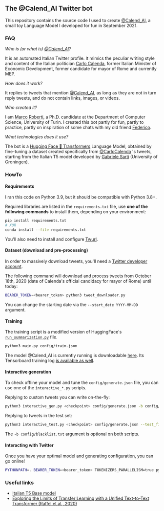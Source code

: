 ## The @Calend_AI Twitter bot
This repository contains the source code I used to create [@Calend_AI](https://twitter.com/Calend_AI), a small toy Language Model I developed for fun in September 2021.

### FAQ
*Who is (or what is) [@Calend_AI](https://twitter.com/Calend_AI)?*

It is an automated Italian Twitter profile. It mimics the peculiar writing style and content of the Italian politician [Carlo Calenda](), former Italian Minister of Economic Development, former candidate for mayor of Rome and currently MEP.

*How does it work?*

It replies to tweets that mention [@Calend_AI](https://twitter.com/Calend_AI), as long as they are not in turn reply tweets, and do not contain links, images, or videos.

*Who created it?*

I am [Marco Roberti](https://marcoroberti.com), a Ph.D. candidate at the Department of Computer Science, University of Turin. I created this bot partly for fun, partly to practice, partly on inspiration of some chats with my old friend [Federico](https://federicojose.com/).

*What technologies does it use?*

The bot is a [Hugging Face 🤗 Transformers](https://huggingface.co/docs/transformers/index) Language Model, obtained by fine-tuning a dataset created specifically from [@CarloCalenda](https://twitter.com/CarloCalenda) 's tweets, starting from the Italian T5 model developed by [Gabriele Sarti](https://github.com/gsarti) (University of Groningen).

### HowTo

#### Requirements
I ran this code on Python 3.9, but it should be compatible with Python 3.8+.

Required libraries are listed in the `requirements.txt` file, use **one of the following commands** to install them, depending on your environment:
```bash
pip install requirements.txt
# XOR
conda install --file requirements.txt
```

You'll also need to install and configure [Twurl](https://github.com/twitter/twurl).

#### Dataset (download and pre-processing)
In order to massively download tweets, you'll need a [Twitter developer account](https://developer.twitter.com/en/docs/twitter-api/getting-started/getting-access-to-the-twitter-api).

The following command will download and process tweets from October 18th, 2020 (date of Calenda's official candidacy for mayor of Rome) until today:
```bash
BEARER_TOKEN=<bearer_token> python3 tweet_downloader.py
```
You can change the starting date via the `--start_date YYYY-MM-DD` argument. 

#### Training
The training script is a modified version of HuggingFace's [`run_summarization.py`](https://github.com/huggingface/transformers/blob/v4.9.1/examples/pytorch/summarization/run_summarization.py) file.
```bash
python3 main.py config/train.json
```
The model @Calend_AI is currently running is downloadable [here](https://datacloud.di.unito.it/index.php/s/wmpj4GxcJTy553a/download). Its Tensorboard training log [is available as well](https://tensorboard.dev/experiment/xWNfja3RQcqA19pJkGVcxg/#scalars&_smoothingWeight=0).

#### Interactive generation
To check offline your model and tune the `config/generate.json` file, you can use one of the `interactive_*.py` scripts.

Replying to custom tweets you can write on-the-fly:
```bash
python3 interactive_gen.py <checkpoint> config/generate.json -b config/blacklist.txt
```

Replying to tweets in the test set:
```bash
python3 interactive_test.py <checkpoint> config/generate.json --test_file data/test.json -b config/blacklist.txt
```

The `-b config/blacklist.txt` argument is optional on both scripts.

#### Interacting with Twitter
Once you have your optimal model and generating configuration, you can go online!
```bash
PYTHONPATH=. BEARER_TOKEN=<bearer_token> TOKENIZERS_PARALLELISM=true python3 bot/server.py <checkpoint> config/generate.json -b config/blacklist.txt
```

### Useful links
* [Italian T5 Base model](https://huggingface.co/gsarti/it5-base)
* [Exploring the Limits of Transfer Learning with a Unified Text-to-Text Transformer (Raffel et al., 2020)](https://arxiv.org/pdf/1910.10683.pdf)